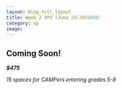 ```yaml
---
layout: blog_full_layout
title: Week 2 XP2 (June 25-29)&#58; 
category: xp
image: 
---
```


## Coming Soon!





**_$475_**

*15 spaces for CAMPers entering grades 5-8*
